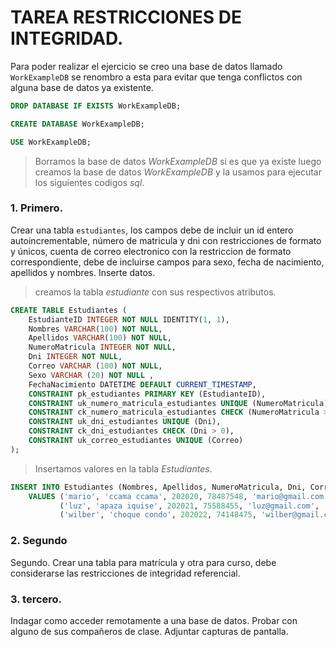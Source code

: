 # TAREA RESTRICCIONES DE INTEGRIDAD.

Para poder realizar el ejercicio se creo una base de datos llamado `WorkExampleDB` se renombro a esta para evitar que tenga conflictos con alguna base de datos ya existente.

```sql
DROP DATABASE IF EXISTS WorkExampleDB;

CREATE DATABASE WorkExampleDB;

USE WorkExampleDB;
```

> Borramos la base de datos *WorkExampleDB* si es que ya existe luego creamos la base de datos *WorkExampleDB* y la usamos para ejecutar los siguientes codigos *sql*.

### 1. Primero.

Crear una tabla `estudiantes`, los campos debe de incluir un id entero autoincrementable, número de matricula y dni con restricciones de formato y únicos, cuenta de correo electronico con la restriccion de formato correspondiente, debe de incluirse campos para sexo, fecha de nacimiento, apellidos y nombres. Inserte datos.

> creamos la tabla *estudiante* con sus respectivos atributos.

```sql
CREATE TABLE Estudiantes (
    EstudianteID INTEGER NOT NULL IDENTITY(1, 1),
    Nombres VARCHAR(100) NOT NULL,
    Apellidos VARCHAR(100) NOT NULL,
    NumeroMatricula INTEGER NOT NULL,
    Dni INTEGER NOT NULL,
    Correo VARCHAR (100) NOT NULL,
    Sexo VARCHAR (20) NOT NULL ,
    FechaNacimiento DATETIME DEFAULT CURRENT_TIMESTAMP,
    CONSTRAINT pk_estudiantes PRIMARY KEY (EstudianteID),
    CONSTRAINT uk_numero_matricula_estudiantes UNIQUE (NumeroMatricula),
    CONSTRAINT ck_numero_matricula_estudiantes CHECK (NumeroMatricula > 0),
    CONSTRAINT uk_dni_estudiantes UNIQUE (Dni),
    CONSTRAINT ck_dni_estudiantes CHECK (Dni > 0),
    CONSTRAINT uk_correo_estudiantes UNIQUE (Correo)
);
```

> Insertamos valores en la tabla *Estudiantes*.

```sql
INSERT INTO Estudiantes (Nombres, Apellidos, NumeroMatricula, Dni, Correo, Sexo) 
	VALUES ('mario', 'ccama ccama', 202020, 78487548, 'mario@gmail.com', 'masculino'),
    	   ('luz', 'apaza iquise', 202021, 75588455, 'luz@gmail.com', 'femenino'),
  		   ('wilber', 'choque condo', 202022, 74148475, 'wilber@gmail.com', 'masculino');
```

### 2. Segundo

Segundo. Crear una tabla para matrícula y otra para curso, debe considerarse las restricciones de
integridad referencial.

### 3. tercero.

Indagar como acceder remotamente a una base de datos. Probar con alguno de sus
compañeros de clase.
Adjuntar capturas de pantalla.

